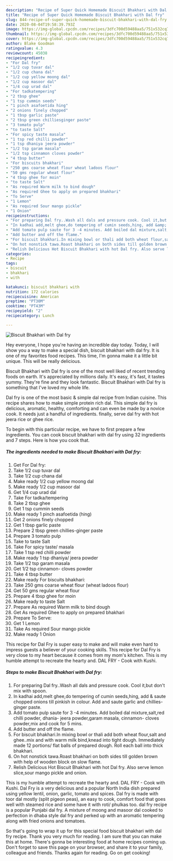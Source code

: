 ```yaml
---
description: "Recipe of Super Quick Homemade Biscuit Bhakhari with Dal fry"
title: "Recipe of Super Quick Homemade Biscuit Bhakhari with Dal fry"
slug: 844-recipe-of-super-quick-homemade-biscuit-bhakhari-with-dal-fry
date: 2020-08-04T19:58:39.793Z
image: https://img-global.cpcdn.com/recipes/3dfc700d59488aa5/751x532cq70/biscuit-bhakhari-with-dal-fry-recipe-main-photo.jpg
thumbnail: https://img-global.cpcdn.com/recipes/3dfc700d59488aa5/751x532cq70/biscuit-bhakhari-with-dal-fry-recipe-main-photo.jpg
cover: https://img-global.cpcdn.com/recipes/3dfc700d59488aa5/751x532cq70/biscuit-bhakhari-with-dal-fry-recipe-main-photo.jpg
author: Blake Goodman
ratingvalue: 4.3
reviewcount: 45038
recipeingredient:
- "For Dal fry"
- "1/2 cup tuvar dal"
- "1/2 cup chana dal"
- "1/2 cup yellow moong dal"
- "1/2 cup masoor dal"
- "1/4 cup urad dal"
- "For tadkatempering"
- "2 tbsp ghee"
- "1 tsp cummin seeds"
- "1 pinch asafoetida hing"
- "2 onions finely chopped"
- "1 tbsp garlic paste"
- "2 tbsp green chilliesginger paste"
- "3 tomato pulp"
- "to taste Salt"
- "For spicy taste masala"
- "1 tsp red chilli powder"
- "1 tsp dhaniya jeera powder"
- "1/2 tsp garam masala"
- "1/2 tsp cinnamon cloves powder"
- "4 tbsp butter"
- "For biscuits bhakhari"
- "250 gms coarse wheat flour wheat ladoos flour"
- "50 gms regular wheat flour"
- "4 tbsp ghee for moin"
- "to taste Salt"
- "As required Warm milk to bind dough"
- "As required Ghee to apply on prepared bhakhari"
- "To Serve"
- "1 Lemon"
- "As required Sour mango pickle"
- "1 Onion"
recipeinstructions:
- "For preparing Dal fry..Wash all dals and pressure cook. Cool it,but don&#39;t mix with spoon."
- "In kadhai add,melt ghee,do tempering of cumin seeds,hing, add &amp; saute chopped onions till pinkish in colour. Add and saute garlic and chillies-ginger paste."
- "Add tomato pulp saute for 3 -4 minutes. Add boiled dal mixture,salt,red chilli powder, dhania- jeera powder,garam masala, cinnamon- cloves powder,mix and cook for 5 mins."
- "Add butter and off the flame."
- "For biscuit bhakhari.In mixing bowl or thali add both wheat flour,salt and ghee..mix and with warm milk bind,knead into tight dough. Immediately made 12 portions/ flat balls of prepared dough. Roll each ball into thick bhakhari."
- "On hot nonstick tawa.Roast bhakhari on both sides till golden brown with help of wooden block on slow flame."
- "Relish Delicious Hot Biscuit Bhakhari with hot Dal fry. Also serve lemon slice,sour mango pickle and onion."
categories:
- Recipe
tags:
- biscuit
- bhakhari
- with

katakunci: biscuit bhakhari with 
nutrition: 172 calories
recipecuisine: American
preptime: "PT30M"
cooktime: "PT43M"
recipeyield: "2"
recipecategory: Lunch

---
```



![Biscuit Bhakhari with Dal fry](https://img-global.cpcdn.com/recipes/3dfc700d59488aa5/751x532cq70/biscuit-bhakhari-with-dal-fry-recipe-main-photo.jpg)

Hey everyone, I hope you're having an incredible day today. Today, I will show you a way to make a special dish, biscuit bhakhari with dal fry. It is one of my favorites food recipes. This time, I'm gonna make it a little bit unique. This will be really delicious.

Biscuit Bhakhari with Dal fry is one of the most well liked of recent trending foods on earth. It's appreciated by millions daily. It's easy, it's fast, it tastes yummy. They're fine and they look fantastic. Biscuit Bhakhari with Dal fry is something that I've loved my whole life.

Dal fry is one of the most basic &amp; simple dal recipe from Indian cuisine. This recipe shares how to make simple protein rich dal. This simple dal fry is delicious, aromatic, healthy, comforting and can even be made by a novice cook. It needs just a handful of ingredients. finally, serve dal fry with hot jeera rice or ghee rice.


To begin with this particular recipe, we have to first prepare a few ingredients. You can cook biscuit bhakhari with dal fry using 32 ingredients and 7 steps. Here is how you cook that.

<!--inarticleads1-->

##### The ingredients needed to make Biscuit Bhakhari with Dal fry:

1. Get For Dal fry:
1. Take 1/2 cup tuvar dal
1. Take 1/2 cup chana dal
1. Make ready 1/2 cup yellow moong dal
1. Make ready 1/2 cup masoor dal
1. Get 1/4 cup urad dal
1. Take For tadka/tempering
1. Take 2 tbsp ghee
1. Get 1 tsp cummin seeds
1. Make ready 1 pinch asafoetida (hing)
1. Get 2 onions finely chopped
1. Get 1 tbsp garlic paste
1. Prepare 2 tbsp green chillies-ginger paste
1. Prepare 3 tomato pulp
1. Take to taste Salt
1. Take For spicy taste/ masala
1. Take 1 tsp red chilli powder
1. Make ready 1 tsp dhaniya/ jeera powder
1. Take 1/2 tsp garam masala
1. Get 1/2 tsp cinnamon- cloves powder
1. Take 4 tbsp butter
1. Make ready For biscuits bhakhari:
1. Take 250 gms coarse wheat flour (wheat ladoos flour)
1. Get 50 gms regular wheat flour
1. Prepare 4 tbsp ghee for moin
1. Make ready to taste Salt
1. Prepare As required Warm milk to bind dough
1. Get As required Ghee to apply on prepared bhakhari
1. Prepare To Serve:
1. Get 1 Lemon
1. Take As required Sour mango pickle
1. Make ready 1 Onion


This recipe for Dal Fry is super easy to make and will make even hard to impress guests a believer of your cooking skills. This recipe for Dal Fry is very close to my heart because it comes from my mom&#39;s kitchen. This is my humble attempt to recreate the hearty and. DAL FRY - Cook with Kushi. 

<!--inarticleads2-->

##### Steps to make Biscuit Bhakhari with Dal fry:

1. For preparing Dal fry..Wash all dals and pressure cook. Cool it,but don&#39;t mix with spoon.
1. In kadhai add,melt ghee,do tempering of cumin seeds,hing, add &amp; saute chopped onions till pinkish in colour. Add and saute garlic and chillies-ginger paste.
1. Add tomato pulp saute for 3 -4 minutes. Add boiled dal mixture,salt,red chilli powder, dhania- jeera powder,garam masala, cinnamon- cloves powder,mix and cook for 5 mins.
1. Add butter and off the flame.
1. For biscuit bhakhari.In mixing bowl or thali add both wheat flour,salt and ghee..mix and with warm milk bind,knead into tight dough. Immediately made 12 portions/ flat balls of prepared dough. Roll each ball into thick bhakhari.
1. On hot nonstick tawa.Roast bhakhari on both sides till golden brown with help of wooden block on slow flame.
1. Relish Delicious Hot Biscuit Bhakhari with hot Dal fry. Also serve lemon slice,sour mango pickle and onion.


This is my humble attempt to recreate the hearty and. DAL FRY - Cook with Kushi. Dal Fry is a very delicious and a popular North India dish prepared using yellow lentil, onion, garlic, tomato and spices. Dal fry is made with toor dal mostly (split pigeon peas), an easy to cook, comfort food that goes well with steamed rice and some have it with roti/ phulkas too. dal fry recipe is a popular Punjabi dal fry. A mixture of moong and masoor dal cooked to perfection in dhaba style dal fry and perked up with an aromatic tempering along with fried onions and tomatoes. 

So that's going to wrap it up for this special food biscuit bhakhari with dal fry recipe. Thank you very much for reading. I am sure that you can make this at home. There's gonna be interesting food at home recipes coming up. Don't forget to save this page on your browser, and share it to your family, colleague and friends. Thanks again for reading. Go on get cooking!
